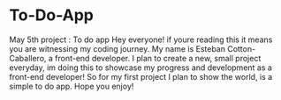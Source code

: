 # To-Do-App
May 5th project : To do app 
Hey everyone! if youre reading this it means you are witnessing my coding journey. My name is Esteban Cotton-Caballero, a front-end developer. I plan to create a new, small project everyday, im doing this to showcase my progress and development as a front-end developer! So for my first project I plan to show the world, is a simple to do app. Hope you enjoy!
